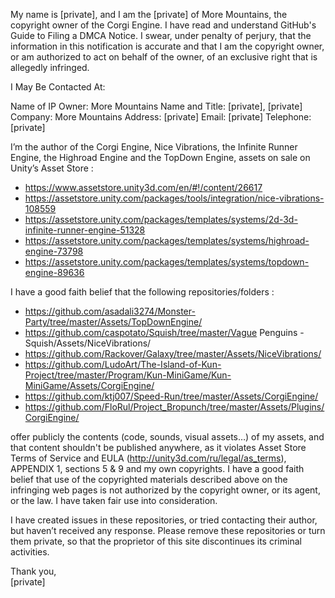 My name is [private], and I am the [private] of More Mountains, the copyright owner of the Corgi Engine. I have read and understand GitHub's Guide to Filing a DMCA Notice. I swear, under penalty of perjury, that the information in this notification is accurate and that I am the copyright owner, or am authorized to act on behalf of the owner, of an exclusive right that is allegedly infringed.  
  
I May Be Contacted At:  
  
Name of IP Owner: More Mountains Name and Title: [private], [private] Company: More Mountains Address: [private] Email: [private] Telephone: [private]    
  
I’m the author of the Corgi Engine, Nice Vibrations, the Infinite Runner Engine, the Highroad Engine and the TopDown Engine, assets on sale on Unity’s Asset Store :   
* https://www.assetstore.unity3d.com/en/#!/content/26617   
* https://assetstore.unity.com/packages/tools/integration/nice-vibrations-108559   
* https://assetstore.unity.com/packages/templates/systems/2d-3d-infinite-runner-engine-51328   
* https://assetstore.unity.com/packages/templates/systems/highroad-engine-73798   
* https://assetstore.unity.com/packages/templates/systems/topdown-engine-89636  
  
I have a good faith belief that the following repositories/folders :   
* https://github.com/asadali3274/Monster-Party/tree/master/Assets/TopDownEngine/   
* https://github.com/caspotato/Squish/tree/master/Vague Penguins - Squish/Assets/NiceVibrations/ 
* https://github.com/Rackover/Galaxy/tree/master/Assets/NiceVibrations/   
* https://github.com/LudoArt/The-Island-of-Kun-Project/tree/master/Program/Kun-MiniGame/Kun-MiniGame/Assets/CorgiEngine/   
* https://github.com/ktj007/Speed-Run/tree/master/Assets/CorgiEngine/   
* https://github.com/FloRul/Project_Bropunch/tree/master/Assets/Plugins/CorgiEngine/  
  
offer publicly the contents (code, sounds, visual assets…) of my assets, and that content shouldn't be published anywhere, as it violates Asset Store Terms of Service and EULA (http://unity3d.com/ru/legal/as_terms), APPENDIX 1, sections 5 & 9 and my own copyrights. I have a good faith belief that use of the copyrighted materials described above on the infringing web pages is not authorized by the copyright owner, or its agent, or the law. I have taken fair use into consideration.  
  
I have created issues in these repositories, or tried contacting their author, but haven’t received any response. Please remove these repositories or turn them private, so that the proprietor of this site discontinues its criminal activities.  
  
Thank you,   
[private]  
